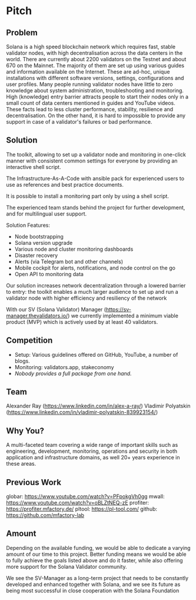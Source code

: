 # Pitch

## Problem

Solana is a high speed blockchain network which requires fast, stable validator nodes, with high decentralisation across the data centers in the world.
There are currently about 2200 validators on the Testnet and about 670 on the Mainnet. The majority of them are set up using various guides and information available on the Internet. 
These are ad-hoc, unique installations with different software versions, settings, configurations and user profiles.
Many people running validator nodes have little to zero knowledge about system administration, troubleshooting and monitoring.
High (knowledge) entry barrier attracts people to start their nodes only in a small count of data centers mentioned in guides and YouTube videos.
These facts lead to less cluster performance, stability, resilience and decentralisation. On the other hand, it is hard to impossible to provide any support in case of a validator's failures or bad performance.

## Solution

The toolkit, allowing to set up a validator node and monitoring in one-click manner with consistent common settings for everyone by providing an interactive shell script.

The Infrastructure-As-A-Code with ansible pack for experienced users to use as references and best practice documents.

It is possible to install a monitoring part only by using a shell script.

The experienced team stands behind the project for further development, and for multilingual user support.

Solution Features:
- Node bootstrapping
- Solana version upgrade
- Various node and cluster monitoring dashboards
- Disaster recovery
- Alerts (via Telegram bot and other channels)
- Mobile cockpit for alerts, notifications, and node control on the go
- Open API to monitoring data

Our solution increases network decentralization through a lowered barrier to entry: the toolkit enables a much larger audience to set up and run a validator node with
higher efficiency and resiliency of the network

With our SV (Solana Validator) Manager (https://sv-manager.thevalidators.io/) we currently implemented a minimum viable product (MVP) which is actively used by at least 40 validators.

## Competition

- Setup: Various guidelines offered on GitHub, YouTube, a number of blogs.
- Monitoring: validators.app, stakeconomy
- *Nobody provides a full package from one hand.*

## Team

Alexander Ray (https://www.linkedin.com/in/alex-a-ray/)
Vladimir Polyatskin (https://www.linkedin.com/in/vladimir-polyatskin-839923154/)

## Why You?

A multi-faceted team covering a wide range of important skills such as
engineering, development, monitoring, operations and security in both application and infrastructure domains, as well 20+ years experience in these areas.

## Previous Work

globar: https://www.youtube.com/watch?v=PFpokgVh0gg
mwall: https://www.youtube.com/watch?v=oBLZtNEQ-zE
profiter: https://profiter.mfactory.de/
pltool: https://pl-tool.com/
github: https://github.com/mfactory-lab

## Amount

Depending on the available funding, we would be able to dedicate a varying amount of our time to this project. Better funding means we would be able to fully achieve the goals listed above and do it faster, while also offering more support for the Solana Validator community.

We see the SV-Manager as a long-term project that needs to be constantly developed and enhanced together with Solana, and we see its future as being most successful in close cooperation with the Solana Foundation






